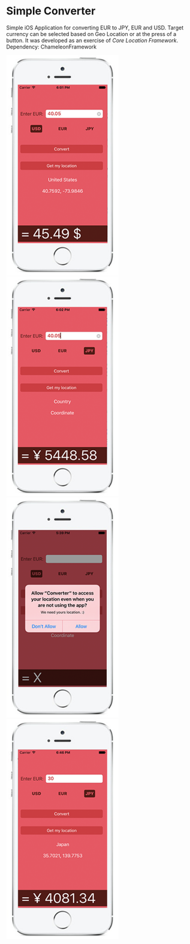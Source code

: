 # Simple Converter

Simple iOS Application for converting EUR to JPY, EUR and USD. Target currency can be selected based on Geo Location or at the press of a button. It was developed as an exercise of *Core Location Framework*. 
<br />
Dependency: ChameleonFramework
<br />

<img src="img/img1.PNG" width="300" />
<img src="img/img3.png" width="300" />
<img src="img/img2.png" width="300" />
<img src="img/img4.png" width="300" />